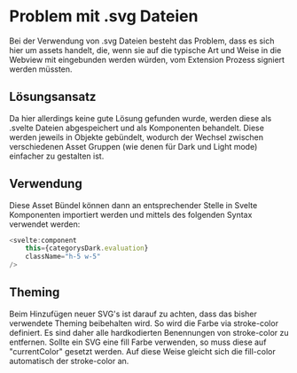 # Problem mit .svg Dateien

Bei der Verwendung von .svg Dateien besteht das Problem, dass es sich hier um assets handelt, die, wenn sie auf die typische Art und Weise in die Webview mit eingebunden werden würden, vom Extension Prozess signiert werden müssten.

## Lösungsansatz

Da hier allerdings keine gute Lösung gefunden wurde, werden diese als .svelte Dateien abgespeichert und als Komponenten behandelt. Diese werden jeweils in Objekte gebündelt, wodurch der Wechsel zwischen verschiedenen Asset Gruppen (wie denen für Dark und Light mode) einfacher zu gestalten ist.

## Verwendung

Diese Asset Bündel können dann an entsprechender Stelle in Svelte Komponenten importiert werden und mittels des folgenden Syntax verwendet werden:

```typescript
<svelte:component
    this={categorysDark.evaluation}
    className="h-5 w-5"
/>
```

## Theming
Beim Hinzufügen neuer SVG's ist darauf zu achten, dass das bisher verwendete Theming beibehalten wird. So wird die Farbe via stroke-color definiert. Es sind daher alle hardkodierten Benennungen von stroke-color zu entfernen. Sollte ein SVG eine fill Farbe verwenden, so muss diese auf "currentColor" gesetzt werden. Auf diese Weise gleicht sich die fill-color automatisch der stroke-color an.